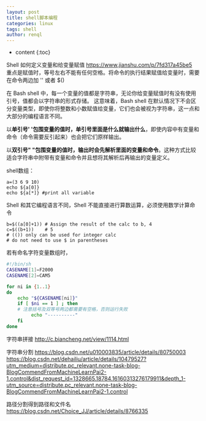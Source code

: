 ```yaml
---
layout: post
title: shell脚本编程
categories: linux
tags: shell
author: renql
---
```


* content
{:toc}

Shell 如何定义变量和给变量赋值 https://www.jianshu.com/p/7fd317a45be5   
重点是赋值时，等号左右不能有任何空格。将命令的执行结果赋值给变量时，需要在命令两边加 '' 或者 $()

在 Bash shell 中，每一个变量的值都是字符串，无论你给变量赋值时有没有使用引号，值都会以字符串的形式存储。 这意味着，Bash shell 在默认情况下不会区分变量类型，即使你将整数和小数赋值给变量，它们也会被视为字符串，这一点和大部分的编程语言不同。

以**单引号' '包围变量的值时，单引号里面是什么就输出什么**，即使内容中有变量和命令（命令需要反引起来）也会把它们原样输出。

以**双引号" "包围变量的值时，输出时会先解析里面的变量和命令**。这种方式比较适合字符串中附带有变量和命令并且想将其解析后再输出的变量定义。

shell数组：  
```shell
a=(3 6 9 10)
echo ${a[0]}
echo ${a[*]} #print all variable
```

Shell 和其它编程语言不同，Shell 不能直接进行算数运算，必须使用数学计算命令  
```shell
b=$((a[0]+1)) # Assign the result of the calc to b, 4
c=$((b+1))    # 5
# (()) only can be used for integer calc
# do not need to use $ in parentheses
```

若有命名字符变量数组时，    
```bash
#!/bin/sh
CASENAME[1]=F2000
CASENAME[2]=CAM5

for ni in {1..1}
do
	echo "${CASENAME[ni]}"
	if [ $ni == 1 ] ; then  
	# 注意括号及双等号两边都需要有空格，否则运行失败
		 echo "----------"
	fi
done
```

字符串拼接 http://c.biancheng.net/view/1114.html

字符串分割 https://blog.csdn.net/u010003835/article/details/80750003  
https://blog.csdn.net/dehailiu/article/details/10479527?utm_medium=distribute.pc_relevant.none-task-blog-BlogCommendFromMachineLearnPai2-1.control&dist_request_id=1328665.18784.16160313276179911&depth_1-utm_source=distribute.pc_relevant.none-task-blog-BlogCommendFromMachineLearnPai2-1.control

路径分割得到路径和文件名 https://blog.csdn.net/Choice_JJ/article/details/8766335
